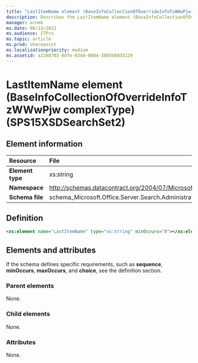 ```yaml
---
title: "LastItemName element (BaseInfoCollectionOfOverrideInfoTzWWwPjw complexType) (SPS15XSDSearchSet2)"
description: Describes the LastItemName element (BaseInfoCollectionOfOverrideInfoTzWWwPjw complexType) (SPS15XSDSearchSet2) and provides the element information, a definition, and elements and attributes.
manager: arnek
ms.date: 06/13/2022
ms.audience: ITPro
ms.topic: article
ms.prod: sharepoint
ms.localizationpriority: medium
ms.assetid: a2288703-8dfe-0344-0884-3805b6035129
---
```


# LastItemName element (BaseInfoCollectionOfOverrideInfoTzWWwPjw complexType) (SPS15XSDSearchSet2)

 
  
## Element information

| Resource | File |
|:-----|:-----|
| **Element type** |xs:string |
| **Namespace** |http://schemas.datacontract.org/2004/07/Microsoft.Office.Server.Search.Administration |
| **Schema file** |schema_Microsoft.Office.Server.Search.Administration.xsd |
   
## Definition

```XML
<xs:element name="LastItemName" type="xs:string" minOccurs="0"></xs:element>

```

## Elements and attributes

If the schema defines specific requirements, such as **sequence**, **minOccurs**, **maxOccurs**, and **choice**, see the definition section. 
  
### Parent elements

None.
  
### Child elements

None.
  
### Attributes

None.
  

